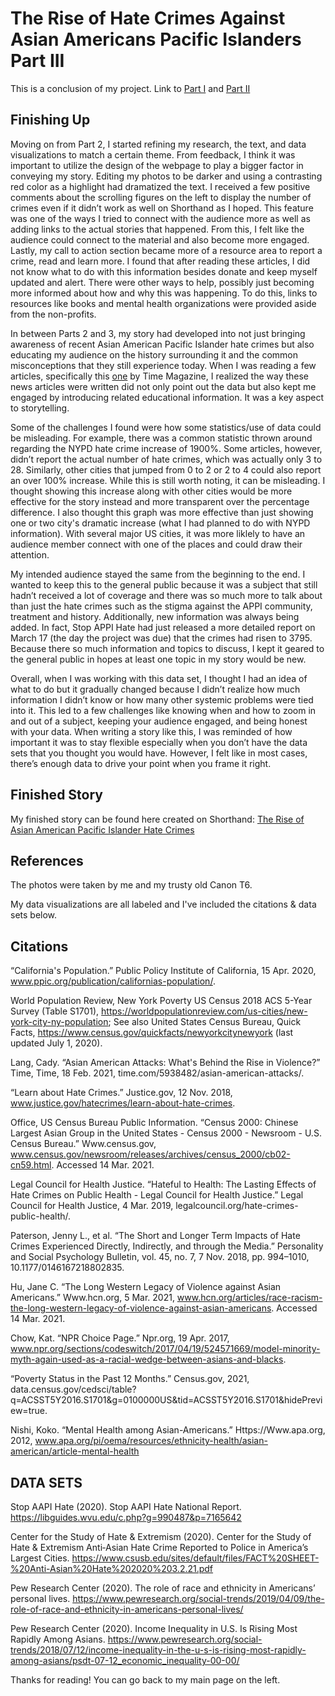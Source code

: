 # The Rise of Hate Crimes Against Asian Americans Pacific Islanders Part III

This is a conclusion of my project. Link to [Part I](Final-Project-Part-I.md) and [Part II](Final-Project-Part-II.md)

## Finishing Up

Moving on from Part 2, I started refining my research, the text, and data visualizations to match a certain theme. From feedback, I think it was important to utilize the design of the webpage to play a bigger factor in conveying my story. Editing my photos to be darker and using a contrasting red color as a highlight had dramatized the text. I received a few positive comments about the scrolling figures on the left to display the number of crimes even if it didn’t work as well on Shorthand as I hoped. This feature was one of the ways I tried to connect with the audience more as well as adding links to the actual stories that happened. From this, I felt like the audience could connect to the material and also become more engaged. Lastly, my call to action section became more of a resource area to report a crime, read and learn more. I found that after reading these articles, I did not know what to do with this information besides donate and keep myself updated and alert. There were other ways to help, possibly just becoming more informed about how and why this was happening. To do this, links to resources like books and mental health organizations were provided aside from the non-profits.

In between Parts 2 and 3, my story had developed into not just bringing awareness of recent Asian American Pacific Islander hate crimes but also educating my audience on the history surrounding it and the common misconceptions that they still experience today. When I was reading a few articles, specifically this [one](https://time.com/5938482/asian-american-attacks/) by Time Magazine, I realized the way these news articles were written did not only point out the data but also kept me engaged by introducing related educational information. It was a key aspect to storytelling. 

Some of the challenges I found were how some statistics/use of data could be misleading. For example, there was a common statistic thrown around regarding the NYPD hate crime increase of 1900%. Some articles, however, didn’t report the actual number of hate crimes, which was actually only 3 to 28. Similarly, other cities that jumped from 0 to 2 or 2 to 4 could also report an over 100% increase. While this is still worth noting, it can be misleading. I thought showing this increase along with other cities would be more effective for the story instead and more transparent over the percentage difference. I also thought this graph was more effective than just showing one or two city's dramatic increase (what I had planned to do with NYPD information). With several major US cities, it was more liklely to have an audience member connect with one of the places and could draw their attention.

My intended audience stayed the same from the beginning to the end. I wanted to keep this to the general public because it was a subject that still hadn’t received a lot of coverage and there was so much more to talk about than just the hate crimes such as the stigma against the APPI community, treatment and history. Additionally, new information was always being added. In fact, Stop APPI Hate had just released a more detailed report on March 17 (the day the project was due) that the crimes had risen to 3795. Because there so much information and topics to discuss, I kept it geared to the general public in hopes at least one topic in my story would be new.

Overall, when I was working with this data set, I thought I had an idea of what to do but it gradually changed because I didn’t realize how much information I didn’t know or how many other systemic problems were tied into it. This led to a few challenges like knowing when and how to zoom in and out of a subject, keeping your audience engaged, and being honest with your data. When writing a story like this, I was reminded of how important it was to stay flexible especially when you don’t have the data sets that you thought you would have. However, I felt like in most cases, there’s enough data to drive your point when you frame it right.

## Finished Story
My finished story can be found here created on Shorthand: [The Rise of Asian American Pacific Islander Hate Crimes](https://carnegiemellon.shorthandstories.com/the-rise-of-hate-crimes-against-asian-american-pacific-islanders/index.html)

## References
The photos were taken by me and my trusty old Canon T6. 

My data visualizations are all labeled and I've included the citations & data sets below.

## Citations 
“California's Population.” Public Policy Institute of California, 15 Apr. 2020, www.ppic.org/publication/californias-population/.

World Population Review, New York Poverty US Census 2018 ACS 5-Year Survey (Table S1701), https://worldpopulationreview.com/us-cities/new-york-city-ny-population; See also United States Census Bureau, Quick Facts, https://www.census.gov/quickfacts/newyorkcitynewyork (last updated July 1, 2020).  

Lang, Cady. “Asian American Attacks: What's Behind the Rise in Violence?” Time, Time, 18 Feb. 2021, time.com/5938482/asian-american-attacks/.

“Learn about Hate Crimes.” Justice.gov, 12 Nov. 2018, www.justice.gov/hatecrimes/learn-about-hate-crimes.

Office, US Census Bureau Public Information. “Census 2000: Chinese Largest Asian Group in the United States - Census 2000 - Newsroom - U.S. Census Bureau.” Www.census.gov, www.census.gov/newsroom/releases/archives/census_2000/cb02-cn59.html. Accessed 14 Mar. 2021.

Legal Council for Health Justice. “Hateful to Health: The Lasting Effects of Hate Crimes on Public Health - Legal Council for Health Justice.” Legal Council for Health Justice, 4 Mar. 2019, legalcouncil.org/hate-crimes-public-health/.

Paterson, Jenny L., et al. “The Short and Longer Term Impacts of Hate Crimes Experienced Directly, Indirectly, and through the Media.” Personality and Social Psychology Bulletin, vol. 45, no. 7, 7 Nov. 2018, pp. 994–1010, 10.1177/0146167218802835.

Hu, Jane C. “The Long Western Legacy of Violence against Asian Americans.” Www.hcn.org, 5 Mar. 2021, www.hcn.org/articles/race-racism-the-long-western-legacy-of-violence-against-asian-americans. Accessed 14 Mar. 2021.

Chow, Kat. “NPR Choice Page.” Npr.org, 19 Apr. 2017, www.npr.org/sections/codeswitch/2017/04/19/524571669/model-minority-myth-again-used-as-a-racial-wedge-between-asians-and-blacks.

“Poverty Status in the Past 12 Months.” Census.gov, 2021, data.census.gov/cedsci/table?q=ACSST5Y2016.S1701&g=0100000US&tid=ACSST5Y2016.S1701&hidePreview=true.

Nishi, Koko. “Mental Health among Asian-Americans.” Https://Www.apa.org, 2012, www.apa.org/pi/oema/resources/ethnicity-health/asian-american/article-mental-health

## DATA SETS
Stop AAPI Hate (2020). Stop AAPI Hate National Report. https://libguides.wvu.edu/c.php?g=990487&p=7165642

Center for the Study of Hate & Extremism (2020). Center for the Study of Hate & Extremism Anti‐Asian Hate Crime Reported to Police in America’s Largest Cities. https://www.csusb.edu/sites/default/files/FACT%20SHEET-%20Anti-Asian%20Hate%202020%203.2.21.pdf

Pew Research Center (2020). The role of race and ethnicity in Americans’ personal lives. https://www.pewresearch.org/social-trends/2019/04/09/the-role-of-race-and-ethnicity-in-americans-personal-lives/

Pew Research Center (2020). Income Inequality in U.S. Is Rising Most Rapidly Among Asians. https://www.pewresearch.org/social-trends/2018/07/12/income-inequality-in-the-u-s-is-rising-most-rapidly-among-asians/psdt-07-12_economic_inequality-00-00/

Thanks for reading! You can go back to my main page on the left.
